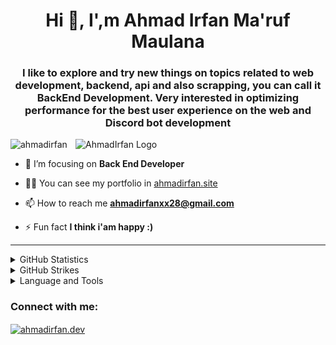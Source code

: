 <h1 align="center">Hi 👋, I',m Ahmad Irfan Ma'ruf Maulana</h1>
<h3 align="center">I like to explore and try new things on topics related to web development, backend, api and also scrapping, you can call it BackEnd Development. Very interested in optimizing performance for the best user experience on the web and Discord bot development</h3>
<img align="right" alt="AhmadIrfan Logo" width="400" src="https://res.cloudinary.com/panda-empire/image/upload/v1679042015/20230314_175150_f6x2py.png" />

<p align="left"> <img src="https://komarev.com/ghpvc/?username=ahmadirfanmarufm&label=Profile%20views&color=0e75b6&style=flat" alt="ahmadirfan" /> </p>

- 🔭 I’m focusing on **Back End Developer**

- 👨‍💻 You can see my portfolio in [ahmadirfan.site](ahmadirfan.site)

- 📫 How to reach me **ahmadirfanxx28@gmail.com**

- ⚡ Fun fact **I think i'am happy :)**

<hr/>

<details>
<summary>GitHub Statistics</summary>
  
<hr/>
<p align="left"><img src="https://github-readme-stats.vercel.app/api?username=ahmadirfanmarufm&show_icons=true" alt="ahmadirfan" />
</p>

<p align="left">
<img height="154" src="https://github-readme-stats.vercel.app/api/top-langs/?username=ahmadirfanmarufm&layout=compact&hide=php&langs_count=6" />
</p>
</details>

<details>
<summary>GitHub Strikes</summary>
  
<hr/>
<p><img src="https://github-readme-streak-stats.herokuapp.com/?user=ahmadirfanmarufm&" alt="ahmadirfann" /></p>
</details>

<details>
<summary>Language and Tools</summary>
  
<hr/>
<p align="left"> <a href="https://getbootstrap.com" target="_blank" rel="noreferrer"> <img src="https://raw.githubusercontent.com/devicons/devicon/master/icons/bootstrap/bootstrap-plain-wordmark.svg" alt="bootstrap" width="40" height="40"/> </a> <a href="https://codeigniter.com" target="_blank" rel="noreferrer"> <img src="https://cdn.worldvectorlogo.com/logos/codeigniter.svg" alt="codeigniter" width="40" height="40"/> </a> <a href="https://www.w3schools.com/css/" target="_blank" rel="noreferrer"> <img src="https://raw.githubusercontent.com/devicons/devicon/master/icons/css3/css3-original-wordmark.svg" alt="css3" width="40" height="40"/> </a> <a href="https://expressjs.com" target="_blank" rel="noreferrer"> <img src="https://raw.githubusercontent.com/devicons/devicon/master/icons/express/express-original-wordmark.svg" alt="express" width="40" height="40"/> </a> <a href="https://firebase.google.com/" target="_blank" rel="noreferrer"> <img src="https://www.vectorlogo.zone/logos/firebase/firebase-icon.svg" alt="firebase" width="40" height="40"/> </a> <a href="https://heroku.com" target="_blank" rel="noreferrer"> <img src="https://www.vectorlogo.zone/logos/heroku/heroku-icon.svg" alt="heroku" width="40" height="40"/> </a> <a href="https://developer.mozilla.org/en-US/docs/Web/JavaScript" target="_blank" rel="noreferrer"> <img src="https://raw.githubusercontent.com/devicons/devicon/master/icons/javascript/javascript-original.svg" alt="javascript" width="40" height="40"/> </a> <a href="https://www.mongodb.com/" target="_blank" rel="noreferrer"> <img src="https://raw.githubusercontent.com/devicons/devicon/master/icons/mongodb/mongodb-original-wordmark.svg" alt="mongodb" width="40" height="40"/> </a> <a href="https://nextjs.org/" target="_blank" rel="noreferrer"> <img src="https://cdn.worldvectorlogo.com/logos/nextjs-2.svg" alt="nextjs" width="40" height="40"/> </a> <a href="https://postman.com" target="_blank" rel="noreferrer"> <img src="https://www.vectorlogo.zone/logos/getpostman/getpostman-icon.svg" alt="postman" width="40" height="40"/> </a> <a href="https://reactjs.org/" target="_blank" rel="noreferrer"> <img src="https://raw.githubusercontent.com/devicons/devicon/master/icons/react/react-original-wordmark.svg" alt="react" width="40" height="40"/> </a> </p>
</details>

<h3 align="left">Connect with me:</h3>
<p align="left">
<a href="https://instagram.com/ahmadirfan.dev" target="blank"><img align="center" src="https://raw.githubusercontent.com/rahuldkjain/github-profile-readme-generator/master/src/images/icons/Social/instagram.svg" alt="ahmadirfan.dev" height="30" width="40" /></a>
</p>
